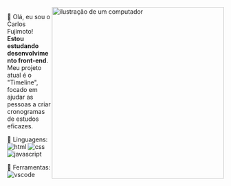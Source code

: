 
<img src="https://raw.githubusercontent.com/MicaelliMedeiros/micaellimedeiros/master/image/computer-illustration.png" alt="ilustração de um computador" min-width="400px" max-width="400px" width="400px" align="right">

<p align="left"> 
  👋 Olá, eu sou o Carlos Fujimoto! <strong>Estou estudando desenvolvimento front-end</strong>.<br>
  Meu projeto atual é o "Timeline", focado em ajudar as pessoas a criar cronogramas de estudos eficazes.
</p>

<p align="left">
  🦄 Linguagens:<br> <img src="https://img.shields.io/badge/HTML5-E34F26?style=for-the-badge&logo=html5&logoColor=white" alt="html">
  <img src="https://img.shields.io/badge/CSS3-1572B6?style=for-the-badge&logo=css3&logoColor=white" alt="css">
  <img src="https://img.shields.io/badge/JavaScript-F7DF1E?style=for-the-badge&logo=javascript&logoColor=black
" alt="javascript">
</p>

<p align="left">
  💼 Ferramentas: <br> <img src="https://img.shields.io/badge/-Visual%20Studio%20Code-333333?style=flat&logo=visual-studio-code&logoColor=007ACC" alt="vscode">
</p>
